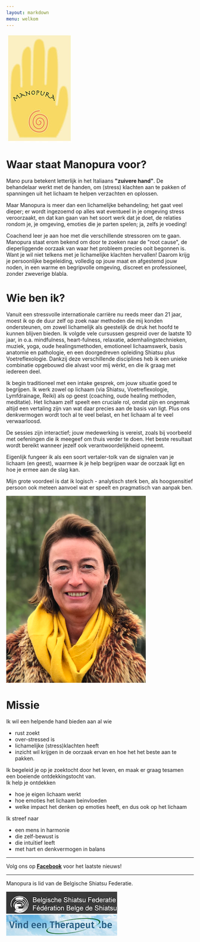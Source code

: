 ```yaml
---
layout: markdown
menu: welkom
---
```

![logo](images/logo.jpg)


# Waar staat Manopura voor?

Mano pura betekent letterlijk in het Italiaans **"zuivere hand"**. 
De behandelaar werkt met de handen, om (stress) klachten aan te pakken of spanningen uit het lichaam te helpen verzachten en oplossen.


Maar Manopura is meer dan een lichamelijke behandeling; het gaat veel dieper; er wordt ingezoemd op alles wat eventueel in je omgeving stress veroorzaakt, en dat kan gaan van het soort werk dat je doet, de relaties rondom je, je omgeving, emoties die je parten spelen; ja, zelfs je voeding!

Coachend leer je aan hoe met die verschillende stressoren om te gaan.
Manopura staat erom bekend om door te zoeken naar de "root cause", de dieperliggende oorzaak van waar het probleem precies ooit begonnen is. Want je wil niet telkens met je lichamelijke klachten hervallen!
Daarom krijg je persoonlijke begeleiding, volledig op jouw maat en afgestemd jouw noden, in een warme en begripvolle omgeving, discreet en professioneel, zonder zweverige blabla.





# Wie ben ik?

Vanuit een stressvolle internationale carrière nu reeds meer dan 21 jaar, moest ik op de duur zelf op zoek naar methoden die mij konden ondersteunen, om zowel lichamelijk als geestelijk de druk het hoofd te kunnen blijven bieden.
Ik volgde vele cursussen gespreid over de laatste 10 jaar, in o.a. mindfulness, heart-fulness, relaxatie, ademhalingstechnieken, muziek, yoga, oude healingsmethoden, emotioneel lichaamswerk, basis anatomie en pathologie, en een doorgedreven opleiding Shiatsu plus Voetreflexologie. Dankzij deze verschillende disciplines heb ik een unieke combinatie opgebouwd die alvast voor mij wèrkt, en die ik graag met iedereen deel.

Ik begin traditioneel met een intake gesprek, om jouw situatie goed te begrijpen. Ik werk zowel op lichaam (via Shiatsu, Voetreflexologie, Lymfdrainage, Reiki) als op geest (coaching, oude healing methoden, meditatie). Het lichaam zelf speelt een cruciale rol, omdat pijn en ongemak altijd een vertaling zijn van wat daar precies aan de basis van ligt. Plus ons denkvermogen wordt toch al te veel belast, en het lichaam al te veel verwaarloosd.

De sessies zijn interactief; jouw medewerking is vereist, zoals bij voorbeeld met oefeningen die ik meegeef om thuis verder te doen. Het beste resultaat wordt bereikt wanneer jezelf ook verantwoordelijkheid opneemt.

Eigenlijk fungeer ik als een soort vertaler-tolk van de signalen van je lichaam (en geest), waarmee ik je help begrijpen waar de oorzaak ligt en hoe je ermee aan de slag kan.

Mijn grote voordeel is dat ik logisch - analytisch sterk ben, als hoogsensitief persoon ook meteen aanvoel wat er speelt en pragmatisch van aanpak ben.  

![fotofrontwebsitemanopura](images/fotofrontwebsitemanopura.png)

# Missie  

Ik wil een helpende hand bieden aan al wie   
+ rust zoekt
+ over-stressed is
+ lichamelijke (stress)klachten heeft
+ inzicht wil krijgen in de oorzaak ervan en hoe het het beste aan te pakken.  


Ik begeleid je op je zoektocht door het leven, en maak er graag tesamen een boeiende ontdekkingstocht van.   
Ik help je ontdekken  
+ hoe je eigen lichaam werkt
+ hoe emoties het lichaam beinvloeden
+ welke impact het denken op emoties heeft, en dus ook op het lichaam

Ik streef naar  
+ een mens in harmonie
+ die zelf-bewust is
+ die intuïtief leeft 
+ met hart en denkvermogen in balans
  

---  


Volg ons op [**Facebook**](https://www.facebook.com/manopura/) voor het laatste nieuws!

---

  
Manopura is lid van de Belgische Shiatsu Federatie.


[![belgische shiatsu federatie](images/bsf.png)](http://www.shiatsu.be)
[![vindeentherapeut](images/vindeentherapeut.png)](https://www.vindeentherapeut.be/therapeut/marian-d-wetteren.html)

